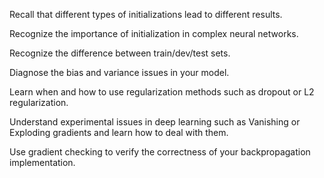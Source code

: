 Recall that different types of initializations lead to different results.

Recognize the importance of initialization in complex neural networks.

Recognize the difference between train/dev/test sets.

Diagnose the bias and variance issues in your model.

Learn when and how to use regularization methods such as dropout or L2 regularization.

Understand experimental issues in deep learning such as Vanishing or Exploding gradients and learn how to deal with them.

Use gradient checking to verify the correctness of your backpropagation implementation.
